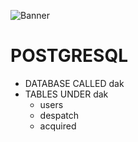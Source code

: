 ![Banner](https://img.icons8.com/?size=100&id=Pv4IGT0TSpt8&format=png&color=000000)
# POSTGRESQL 

- DATABASE CALLED dak
- TABLES UNDER dak
  - users
  - despatch
  - acquired
